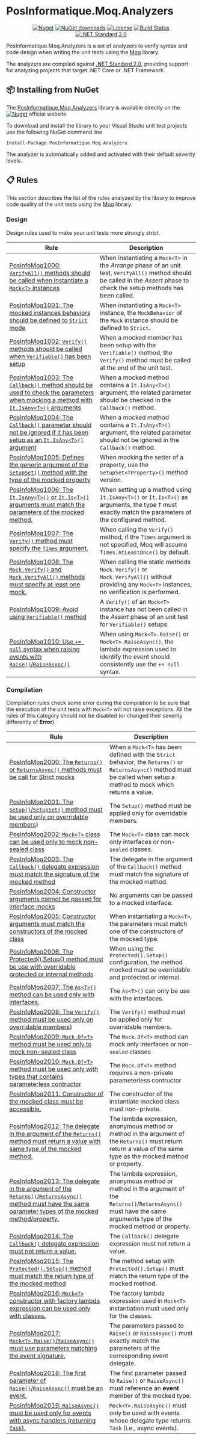 ﻿# PosInformatique.Moq.Analyzers
<div align="center">

[![Nuget](https://img.shields.io/nuget/v/PosInformatique.Moq.Analyzers)](https://www.nuget.org/packages/PosInformatique.Moq.Analyzers/)
[![NuGet downloads](https://img.shields.io/nuget/dt/PosInformatique.Moq.Analyzers)](https://www.nuget.org/packages/PosInformatique.Moq.Analyzers/)
[![License](https://img.shields.io/github/license/Nonanti/MathFlow?style=flat-square)](LICENSE)
[![Build Status](https://img.shields.io/github/actions/workflow/status/PosInformatique/PosInformatique.Moq.Analyzers/github-actions-ci.yaml?style=flat-square)](https://github.com/PosInformatique/PosInformatique.Moq.Analyzers/actions)
[![.NET Standard 2.0](https://img.shields.io/badge/.NET%20Standard-2.0-512BD4?style=flat-square)](https://learn.microsoft.com/en-us/dotnet/standard/net-standard?tabs=net-standard-2-0)

</div>

PosInformatique.Moq.Analyzers is a set of analyzers to verify syntax and code design when writing the unit tests using the [Moq](https://github.com/devlooped/moq) library.

The analyzers are compiled against [.NET Standard 2.0](https://learn.microsoft.com/en-us/dotnet/standard/net-standard?tabs=net-standard-2-0),
providing support for analyzing projects that target .NET Core or .NET Framework.

## 📦 Installing from NuGet
The [PosInformatique.Moq.Analyzers](https://www.nuget.org/packages/PosInformatique.FluentAssertions.Json/)
library is available directly on the
[![Nuget](https://img.shields.io/nuget/v/PosInformatique.Moq.Analyzers)](https://www.nuget.org/packages/PosInformatique.Moq.Analyzers/)
official website.

To download and install the library to your Visual Studio unit test projects use the following NuGet command line 

```
Install-Package PosInformatique.Moq.Analyzers
```

The analyzer is automatically added and activated with their default severity levels.

## 📋 Rules

This section describes the list of the rules analyzed by the library to improve code quality of the unit tests using
the [Moq](https://github.com/devlooped/moq) library.

### Design

Design rules used to make your unit tests more strongly strict.

| Rule | Description |
| - | - |
| [PosInfoMoq1000: `VerifyAll()` methods should be called when instantiate a `Mock<T>` instances](docs/Design/PosInfoMoq1000.md) | When instantiating a `Mock<T>` in the *Arrange* phase of an unit test, `VerifyAll()` method should be called in the *Assert* phase to check the setup methods has been called. |
| [PosInfoMoq1001: The mocked instances behaviors should be defined to `Strict` mode](docs/Design/PosInfoMoq1001.md) | When instantiating a `Mock<T>` instance, the `MockBehavior` of the `Mock` instance should be defined to `Strict`. |
| [PosInfoMoq1002: `Verify()` methods should be called when `Verifiable()` has been setup](docs/Design/PosInfoMoq1002.md) | When a mocked member has been setup with the `Verifiable()` method, the `Verify()` method must be called at the end of the unit test. |
| [PosInfoMoq1003: The `Callback()` method should be used to check the parameters when mocking a method with `It.IsAny<T>()` arguments](docs/Design/PosInfoMoq1003.md) | When a mocked method contains a `It.IsAny<T>()` argument, the related parameter should be checked in the `Callback()` method. |
| [PosInfoMoq1004: The `Callback()` parameter should not be ignored if it has been setup as an `It.IsAny<T>()` argument](docs/Design/PosInfoMoq1004.md) | When a mocked method contains a `It.IsAny<T>()` argument, the related parameter should not be ignored in the `Callback()` method. |
| [PosInfoMoq1005: Defines the generic argument of the `SetupSet()` method with the type of the mocked property](docs/Design/PosInfoMoq1005.md) | When mocking the setter of a property, use the `SetupSet<TProperty>()` method version. |
| [PosInfoMoq1006: The `It.IsAny<T>()` or `It.Is<T>()` arguments must match the parameters of the mocked method.](docs/Design/PosInfoMoq1006.md) | When setting up a method using `It.IsAny<T>()` or `It.Is<T>()` as arguments, the type `T` must exactly match the parameters of the configured method. |
| [PosInfoMoq1007: The `Verify()` method must specify the `Times` argument.](docs/Design/PosInfoMoq1007.md) | When calling the `Verify()` method, if the `Times` argument is not specified, Moq will assume `Times.AtLeastOnce()` by default. |
| [PosInfoMoq1008: The `Mock.Verify()` and `Mock.VerifyAll()` methods must specify at least one mock.](docs/Design/PosInfoMoq1008.md) | When calling the static methods `Mock.Verify()` or `Mock.VerifyAll()` without providing any `Mock<T>` instances, no verification is performed. |
| [PosInfoMoq1009: Avoid using `Verifiable()` method](docs/Design/PosInfoMoq1009.md) | A `Verify()` of an `Mock<T>` instance has not been called in the *Assert* phase of an unit test for `Verifiable()` setups. |
| [PosInfoMoq1010: Use `+= null` syntax when raising events with `Raise()`/`RaiseAsync()`](docs/Design/PosInfoMoq1010.md) | When using `Mock<T>.Raise()` or `Mock<T>.RaiseAsync()`, the lambda expression used to identify the event should consistently use the `+= null` syntax. |

### Compilation

Compilation rules check some error during the compilation to be sure that the execution of the unit tests with `Mock<T>` will not raise exceptions.
All the rules of this category should not be disabled (or changed their severity differently of **Error**).

| Rule | Description |
| - | - |
| [PosInfoMoq2000: The `Returns()` or `ReturnsAsync()` methods must be call for Strict mocks](docs/Compilation/PosInfoMoq2000.md) | When a `Mock<T>` has been defined with the `Strict` behavior, the `Returns()` or `ReturnsAsync()` method must be called when setup a method to mock which returns a value. |
| [PosInfoMoq2001: The `Setup()`/`SetupSet()` method must be used only on overridable members](docs/Compilation/PosInfoMoq2001.md)) | The `Setup()` method must be applied only for overridable members. |
| [PosInfoMoq2002: `Mock<T>` class can be used only to mock non-sealed class](docs/Compilation/PosInfoMoq2002.md) | The `Mock<T>` class can mock only interfaces or non-`sealed` classes. |
| [PosInfoMoq2003: The `Callback()` delegate expression must match the signature of the mocked method](docs/Compilation/PosInfoMoq2003.md) | The delegate in the argument of the `Callback()` method must match the signature of the mocked method. |
| [PosInfoMoq2004: Constructor arguments cannot be passed for interface mocks](docs/Compilation/PosInfoMoq2004.md) | No arguments can be passed to a mocked interface. |
| [PosInfoMoq2005: Constructor arguments must match the constructors of the mocked class](docs/Compilation/PosInfoMoq2005.md) | When instantiating a `Mock<T>`, the parameters must match one of the constructors of the mocked type.  |
| [PosInfoMoq2006: The Protected().Setup() method must be use with overridable protected or internal methods](docs/Compilation/PosInfoMoq2006.md) | When using the `Protected().Setup()` configuration, the method mocked must be overridable and protected or internal. |
| [PosInfoMoq2007: The `As<T>()` method can be used only with interfaces.](docs/Compilation/PosInfoMoq2007.md) | The `As<T>()` can only be use with the interfaces. |
| [PosInfoMoq2008: The `Verify()` method must be used only on overridable members](docs/Compilation/PosInfoMoq2008.md)) | The `Verify()` method must be applied only for overridable members. |
| [PosInfoMoq2009: `Mock.Of<T>` method must be used only to mock non-sealed class](docs/Compilation/PosInfoMoq2009.md) | The `Mock.Of<T>` method can mock only interfaces or non-`sealed` classes |
| [PosInfoMoq2010: `Mock.Of<T>` method must be used only with types that contains parameterless contructor](docs/Compilation/PosInfoMoq2010.md) | The `Mock.Of<T>` method requires a non-private parameterless contructor |
| [PosInfoMoq2011: Constructor of the mocked class must be accessible.](docs/Compilation/PosInfoMoq2011.md) | The constructor of the instantiate mocked class must non-private. |
| [PosInfoMoq2012: The delegate in the argument of the `Returns()` method must return a value with same type of the mocked method.](docs/Compilation/PosInfoMoq2012.md) | The lambda expression, anonymous method or method in the argument of the `Returns()` must return return a value of the same type as the mocked method or property. |
| [PosInfoMoq2013: The delegate in the argument of the `Returns()`/`ReturnsAsync()` method must have the same parameter types of the mocked method/property.](docs/Compilation/PosInfoMoq2013.md) | The lambda expression, anonymous method or method in the argument of the `Returns()`/`ReturnsAsync()` must have the same arguments type of the mocked method or property. |
| [PosInfoMoq2014: The `Callback()` delegate expression must not return a value.](docs/Compilation/PosInfoMoq2014.md) | The `Callback()` delegate expression must not return a value. |
| [PosInfoMoq2015: The `Protected().Setup()` method must match the return type of the mocked method](docs/Compilation/PosInfoMoq2015.md) | The method setup with `Protected().Setup()` must match the return type of the mocked method. |
| [PosInfoMoq2016: `Mock<T>` constructor with factory lambda expression can be used only with classes.](docs/Compilation/PosInfoMoq2016.md) | The factory lambda expression used in `Mock<T>` instantiation must used only for the classes. |
| [PosInfoMoq2017: `Mock<T>.Raise()`/`RaiseAsync()` must use parameters matching the event signature.](docs/Compilation/PosInfoMoq2017.md) | The parameters passed to `Raise()` or `RaiseAsync()` must exactly match the parameters of the corresponding event delegate. |
| [PosInfoMoq2018: The first parameter of `Raise()`/`RaiseAsync()` must be an event.](docs/Compilation/PosInfoMoq2018.md) | The first parameter passed to `Raise()` or `RaiseAsync()` must reference an **event** member of the mocked type. |
| [PosInfoMoq2019: `RaiseAsync()` must be used only for events with async handlers (returning `Task`).](docs/Compilation/PosInfoMoq2019.md) | `Mock<T>.RaiseAsync()` must only be used with events whose delegate type returns `Task` (i.e., async events). |

